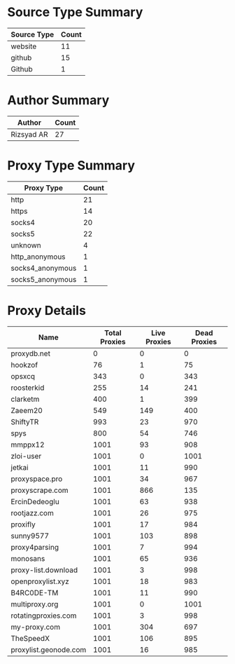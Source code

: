 # Source Type Summary

| Source Type | Count |
|-------------|-------|
| website | 11 |
| github | 15 |
| Github | 1 |


# Author Summary

| Author | Count |
|--------|-------|
| Rizsyad AR | 27 |


# Proxy Type Summary

| Proxy Type | Count |
|------------|-------|
| http | 21 |
| https | 14 |
| socks4 | 20 |
| socks5 | 22 |
| unknown | 4 |
| http_anonymous | 1 |
| socks4_anonymous | 1 |
| socks5_anonymous | 1 |


# Proxy Details

| Name | Total Proxies | Live Proxies | Dead Proxies |
|------|---------------|--------------|---------------|
| proxydb.net | 0 | 0 | 0 |
| hookzof | 76 | 1 | 75 |
| opsxcq | 343 | 0 | 343 |
| roosterkid | 255 | 14 | 241 |
| clarketm | 400 | 1 | 399 |
| Zaeem20 | 549 | 149 | 400 |
| ShiftyTR | 993 | 23 | 970 |
| spys | 800 | 54 | 746 |
| mmppx12 | 1001 | 93 | 908 |
| zloi-user | 1001 | 0 | 1001 |
| jetkai | 1001 | 11 | 990 |
| proxyspace.pro | 1001 | 34 | 967 |
| proxyscrape.com | 1001 | 866 | 135 |
| ErcinDedeoglu | 1001 | 63 | 938 |
| rootjazz.com | 1001 | 26 | 975 |
| proxifly | 1001 | 17 | 984 |
| sunny9577 | 1001 | 103 | 898 |
| proxy4parsing | 1001 | 7 | 994 |
| monosans | 1001 | 65 | 936 |
| proxy-list.download | 1001 | 3 | 998 |
| openproxylist.xyz | 1001 | 18 | 983 |
| B4RC0DE-TM | 1001 | 11 | 990 |
| multiproxy.org | 1001 | 0 | 1001 |
| rotatingproxies.com | 1001 | 3 | 998 |
| my-proxy.com | 1001 | 304 | 697 |
| TheSpeedX | 1001 | 106 | 895 |
| proxylist.geonode.com | 1001 | 16 | 985 |

